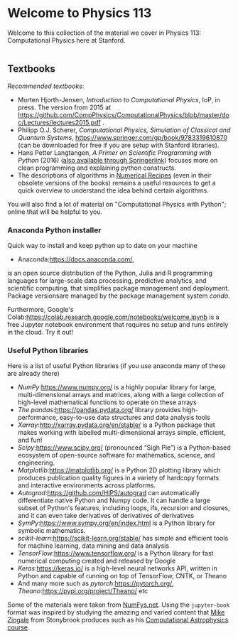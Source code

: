 # Welcome to Physics 113


Welcome to this collection of the material we cover in Physics 113: Computational Physics here at Stanford. 

````{note} **Class description:** Numerical methods for solving problems in mechanics, astrophysics, electromagnetism, quantum mechanics, and statistical mechanics. Methods include numerical integration; solutions of ordinary and partial differential equations; solutions of the diffusion equation, Laplace's equation and Poisson's equation with various methods; statistical methods including Monte Carlo techniques; matrix methods and eigenvalue problems. Short introduction to Python, which is used for class examples and active learning notebooks; independent class projects make up more than half of the grade and may be programmed in any language such as C, Python or Matlab. No Prerequisites but some previous programming experience is advisable.
````
## Textbooks

_Recommended textbooks_:
- Morten Hjorth-Jensen, *Introduction to Computational Physics*, IoP, in press. The version from 2015 at https://github.com/CompPhysics/ComputationalPhysics/blob/master/doc/Lectures/lectures2015.pdf .
- Philipp O.J. Scherer, *Computational Physics, Simulation of Classical and Quantum Systems*, https://www.springer.com/gp/book/9783319610870 (can be downloaded for free if you are setup with Stanford libraries).
-  Hans Petter Langtangen, *A Primer on Scientific Programming with Python* (2016) ([also available through Springerlink](https://link-springer-com.stanford.idm.oclc.org/book/10.1007/978-3-662-49887-3)) focuses more on clean programming and explaining python constructs. 
- The descriptions of algorithms in [Numerical Recipes](http://www.numerical.recipes") (even in their obsolete versions of the books) remains a useful resources to get a quick overview to understand the idea behind certain algorithms.

You will also find a lot of material on "Computational Physics with Python"; online that will be helpful to you.


### Anaconda Python installer

Quick way to install and keep python up to date on your machine

* Anaconda:https://docs.anaconda.com/, 

is an open source
distribution of the Python, Julia and R programming languages for large-scale data processing, predictive analytics, and scientific computing, that simplifies package management and deployment. Package versionsare managed by the package management system _conda_. 


Furthermore, Google's Colab:https://colab.research.google.com/notebooks/welcome.ipynb is a free Jupyter notebook environment that requires 
no setup and runs entirely in the cloud. Try it out!

### Useful Python libraries
Here is a list of useful Python libraries 
(if you use anaconda many of these are already there)

* _NumPy_:https://www.numpy.org/ is a highly popular library for large, multi-dimensional arrays and matrices, along with a large collection of high-level mathematical functions to operate on these arrays
* _The pandas_:https://pandas.pydata.org/ library provides high-performance, easy-to-use data structures and data analysis tools 
* _Xarray_:http://xarray.pydata.org/en/stable/ is a Python package that makes working with labelled multi-dimensional arrays simple, efficient, and fun!
* _Scipy_:https://www.scipy.org/ (pronounced “Sigh Pie”) is a Python-based ecosystem of open-source software for mathematics, science, and engineering. 
* _Matplotlib_:https://matplotlib.org/ is a Python 2D plotting library which produces publication quality figures in a variety of hardcopy formats and interactive environments across platforms.
* _Autograd_:https://github.com/HIPS/autograd can automatically differentiate native Python and Numpy code. It can handle a large subset of Python's features, including loops, ifs, recursion and closures, and it can even take derivatives of derivatives of derivatives
* _SymPy_:https://www.sympy.org/en/index.html is a Python library for symbolic mathematics. 
* _scikit-learn_:https://scikit-learn.org/stable/ has simple and efficient tools for machine learning, data mining and data analysis
* _TensorFlow_:https://www.tensorflow.org/ is a Python library for fast numerical computing created and released by Google
* _Keras_:https://keras.io/ is a high-level neural networks API, written in Python and capable of running on top of TensorFlow, CNTK, or Theano
* And many more such as _pytorch_:https://pytorch.org/,  _Theano_:https://pypi.org/project/Theano/ etc 


Some of the materials were taken from [NumFys.net](https://www.numfys.net). 
Using the `jupyter-book` format was inspired by studying the amazing and varied content that [Mike Zingale](https://github.com/zingale) from Stonybrook produces such as his [Computational Astrophysics course](https://zingale.github.io/computational_astrophysics/intro.html). 



```{tableofcontents}
```
